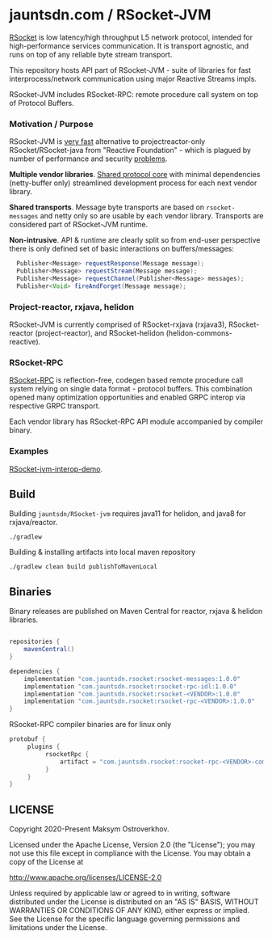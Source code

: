 # jauntsdn.com / RSocket-JVM

[RSocket](https://jauntsdn.com/post/rsocket-summary/) is low latency/high throughput L5 network protocol, 
intended for high-performance services communication. It is transport agnostic, and runs on top 
of any reliable byte stream transport.

This repository hosts API part of RSocket-JVM - suite of libraries for fast interprocess/network communication using major
Reactive Streams impls.  

RSocket-JVM includes RSocket-RPC: remote procedure call system on top of Protocol Buffers.

### Motivation / Purpose

RSocket-JVM is [very fast](https://jauntsdn.com/post/rsocket-vs-spring/) alternative to 
projectreactor-only RSocket/RSocket-java from "Reactive Foundation" -
which is plagued by number of performance and security [problems](https://jauntsdn.com/post/rsocket-million-streams-2/).

**Multiple vendor libraries**. [Shared protocol core](https://jauntsdn.com/post/rsocket-jvm/) with minimal dependencies 
(netty-buffer only) streamlined development process for each next vendor library.   
  
**Shared transports**. Message byte transports are based on `rsocket-messages` and netty only 
so are usable by each vendor library. Transports are considered part of RSocket-JVM runtime.

**Non-intrusive**. API & runtime are clearly split so from end-user perspective there is 
only defined set of basic interactions on buffers/messages:
```groovy
  Publisher<Message> requestResponse(Message message);
  Publisher<Message> requestStream(Message message);
  Publisher<Message> requestChannel(Publisher<Message> messages);
  Publisher<Void> fireAndForget(Message message);
```
### Project-reactor, rxjava, helidon

RSocket-JVM is currently comprised of RSocket-rxjava (rxjava3), RSocket-reactor (project-reactor), and RSocket-helidon (helidon-commons-reactive).

### RSocket-RPC 

[RSocket-RPC](https://jauntsdn.com/post/rsocket-grpc/) is reflection-free, codegen based remote procedure call system 
relying on single data format - protocol buffers. This combination opened many optimization opportunities and enabled 
GRPC interop via respective GRPC transport.

Each vendor library has RSocket-RPC API module accompanied by compiler binary.

### Examples

[RSocket-jvm-interop-demo]().

## Build

Building `jauntsdn/RSocket-jvm` requires java11 for helidon, and java8 for rxjava/reactor. 
```
./gradlew
```

Building & installing artifacts into local maven repository
```
./gradlew clean build publishToMavenLocal
```

## Binaries

Binary releases are published on Maven Central for reactor, rxjava & helidon libraries.

```groovy

repositories {
    mavenCentral()
}

dependencies {
    implementation "com.jauntsdn.rsocket:rsocket-messages:1.0.0"
    implementation "com.jauntsdn.rsocket:rsocket-rpc-idl:1.0.0"
    implementation "com.jauntsdn.rsocket:rsocket-<VENDOR>:1.0.0"
    implementation "com.jauntsdn.rsocket:rsocket-rpc-<VENDOR>:1.0.0"
}
```

RSocket-RPC compiler binaries are for linux only
```groovy
protobuf {
     plugins {
          rsocketRpc {
              artifact = "com.jauntsdn.rsocket:rsocket-rpc-<VENDOR>-compiler:1.0.0"
          }
     }
}
```

## LICENSE

Copyright 2020-Present Maksym Ostroverkhov.

Licensed under the Apache License, Version 2.0 (the "License");
you may not use this file except in compliance with the License.
You may obtain a copy of the License at

http://www.apache.org/licenses/LICENSE-2.0

Unless required by applicable law or agreed to in writing, software
distributed under the License is distributed on an "AS IS" BASIS,
WITHOUT WARRANTIES OR CONDITIONS OF ANY KIND, either express or implied.
See the License for the specific language governing permissions and
limitations under the License.
 

